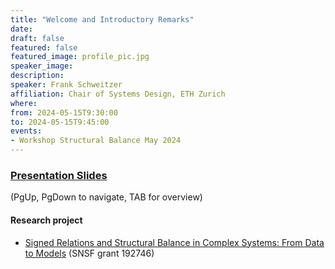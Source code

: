 ```yaml
---
title: "Welcome and Introductory Remarks"
date:
draft: false
featured: false
featured_image: profile_pic.jpg
speaker_image:
description:
speaker: Frank Schweitzer
affiliation: Chair of Systems Design, ETH Zurich
where:
from: 2024-05-15T9:30:00
to: 2024-05-15T9:45:00
events:
- Workshop Structural Balance May 2024 
---
```



### [Presentation Slides](./Schweitzer-Opening.html)<br>
(PgUp, PgDown to navigate, TAB for overview)


<!-- insert iframe 
<iframe src="./Schweitzer-Opening.html" width="100%" height="300px" frameborder="0" allowfullscreen="true">
</iframe>
-->

#### Research project 

-  [Signed Relations and Structural Balance in Complex Systems: From Data to Models](https://www.sg.ethz.ch/projects/signed-relations/) (SNSF grant 192746)


